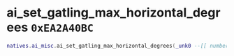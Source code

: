 # ai_set_gatling_max_horizontal_degrees `0xEA2A40BC`

```lua
natives.ai_misc.ai_set_gatling_max_horizontal_degrees(_unk0 --[[ number ]], _unk1 --[[ number ]])
```